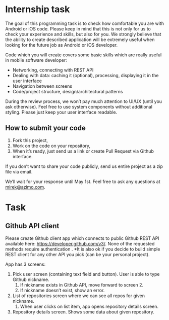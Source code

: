 # Internship task
The goal of this programming task is to check how comfortable you are with Android or iOS code. Please keep in mind that this is not only for us to check your experience and skills, but also for you. We strongly believe that the ability to create described application will be extremely useful when looking for the future job as Android or iOS developer.

Code which you will create covers some basic skills which are really useful in mobile software developer:

* Networking, connecting with REST API
* Dealing with data: caching it (optional), processing, displaying it in the user interface
* Navigation between screens
* Code/project structure, design/architectural patterns

During the review process, we won’t pay much attention to UI/UX (until you ask otherwise). Feel free to use system components without additional styling. Please just keep your user interface readable. 

## How to submit your code
1. Fork this project,
2. Work on the code on your repository,
3. When it’s ready, just send us a link or create Pull Request via Github interface.

If you don’t want to share your code publicly, send us entire project as a zip file via email.

We’ll wait for your response until May 1st. Feel free to ask any questions at mirek@azimo.com.

# Task

## Github API client

Please create Github client app which connects to public Github REST API available here: https://developer.github.com/v3/. None of the requested methods require authentication . 
*It is also ok if you decide to build simple REST client for any other API you pick (can be your personal project).

App has 3 screens:
1. Pick user screen (containing text field and button). User is able to type Github nickname.
    1. If nickname exists in Github API, move forward to screen 2.
    2. If nickname doesn’t exist, show an error.
2. List of repositories screen where we can see all repos for given nickname.
    1. When user clicks on list item, app opens repository details screen.
3. Repository details screen. Shows some data about given repository. 


